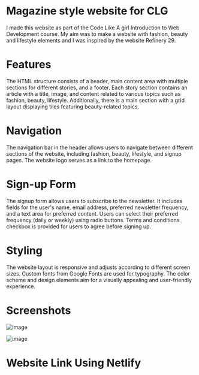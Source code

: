 # Magazine style website for CLG

I made this website as part of the Code Like A girl Introduction to Web Development course. My aim was to make a website with fashion, beauty and lifestyle elements and I was inspired by the website Refinery 29.

# Features

The HTML structure consists of a header, main content area with multiple sections for different stories, and a footer.
Each story section contains an article with a title, image, and content related to various topics such as fashion, beauty, lifestyle.
Additionally, there is a main section with a grid layout displaying tiles featuring beauty-related topics.

# Navigation

The navigation bar in the header allows users to navigate between different sections of the website, including fashion, beauty, lifestyle, and signup pages.
The website logo serves as a link to the homepage.

# Sign-up Form

The signup form allows users to subscribe to the newsletter. It includes fields for the user's name, email address, preferred newsletter frequency, and a text area for preferred content.
Users can select their preferred frequency (daily or weekly) using radio buttons.
Terms and conditions checkbox is provided for users to agree before signing up.

# Styling

The website layout is responsive and adjusts according to different screen sizes.
Custom fonts from Google Fonts are used for typography.
The color scheme and design elements aim for a visually appealing and user-friendly experience.

# Screenshots

![image](https://github.com/Katievenables/CLG-Week-6-and7/assets/129230024/5ab9ffcb-1271-4512-9a57-1d0585993ff9)

![image](https://github.com/Katievenables/CLG-Week-6-and7/assets/129230024/e0a4e73c-c7b3-4946-8a8d-0481e65dfe9f)

# Website Link Using Netlify
